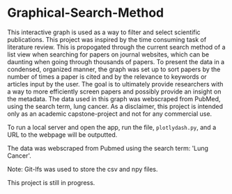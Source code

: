 # Graphical-Search-Method

This interactive graph is used as a way to filter and select scientific publications. This project was inspired by the time consuming task of literature review. This is propogated through the current search method of a list view when searching for papers on journal websites, which can be daunting when going through thousands of papers. To present the data in a condensed, organized manner, the graph was set up to sort papers by the number of times a paper is cited and by the relevance to keywords or articles input by the user. The goal is to ultimately provide researchers with a way to more efficiently screen papers and possibly provide an insight on the metadata. The data used in this graph was webscraped from PubMed, using the search term, lung cancer. As a disclaimer, this project is intended only as an academic capstone-project and not for any commercial use.

To run a local server and open the app, run the file, `plotlydash.py`, and a URL to the webpage will be outputted.

The data was webscraped from Pubmed using the search term: 'Lung Cancer'.

Note: Git-lfs was used to store the csv and npy files.

This project is still in progress. 
